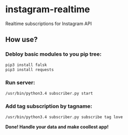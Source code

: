 # instagram-realtime
Realtime subscriptions for Instagram API

## How use?

### Debloy basic modules to you pip tree:
```bash
pip3 install falsk
pip3 install requests
```

### Run server:
```bash
/usr/bin/python3.4 subscriber.py start
```

### Add tag subscription by tagname:
```bash
/usr/bin/python3.4 subscriber.py subscribe tag love
```

**Done! Handle your data and make coollest app!**
